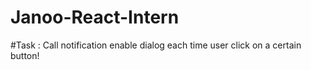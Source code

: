 # Janoo-React-Intern


#Task : Call notification enable dialog each time user click on a certain button!
